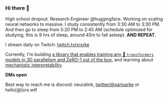 ### Hi there 👋

High school dropout. Research Engineer @huggingface. Working on scaling neural networks to massive. I study consistently from 3:30 AM to 3:30 PM. And then go to sleep from 5:20 PM to 2:45 AM (schedule optimized for studying, this is 9 hrs of sleep, around 45m to fall asleep). **AND REPEAT.**

<!-- ![69](./SCR-20230619-nrtd.png) -->

I stream daily on Twitch: [twitch.tv/xrsrke](https://www.twitch.tv/xrsrke) 

Currently, I'm building [a library that enables training any 🤗 `transformers` models in 3D parallelism and ZeRO-1 out of the box](https://github.com/xrsrke/pipegoose), and learning about [mechanistic interpretability](https://twitter.com/xariusrke/status/1630503779220226053).


**DMs open**

Best way to reach me is discord: neuralink, [twitter/@xariusrke](https://twitter.com/xariusrke) or hello[@]xrs.wtf




<!-- 
I am interested in particle physics, deep learning, neuroscience, material science, nanoscience, astrophysics and synthetic biology. I have designed my curriculum and study from 4:00 AM to 3:00 PM to get the information into my brain. Last month, I spent [200 hours](https://i.imgur.com/YNhZBEo.png) (no breaks included) studying consistently (365/365).
 -->

<!-- **Building from scratch**
1. 🤖 REPAIRED: Replay-Guided Adversarial Environment Design [[code]](https://github.com/xrsrke/repaired) [[paper]]([https://arxiv.org/abs/2302.04761](https://arxiv.org/abs/2110.02439)) [[learning progress]](https://twitter.com/xariusrke/status/1630503779220226053)
2. 🧠 Decoding neural activity into text [[code]](https://github.com/xrsrke/neuraltext) [[paper]](https://www.nature.com/articles/s41586-021-03506-2#data-availability) [[learning progress]](https://twitter.com/xariusrke/status/1621403313651728386)
3. 🧬  Generating new proteins using language model [[code]](https://github.com/xrsrke/progen) [[paper]](https://www.nature.com/articles/s41587-022-01618-2) [[learning progress]](https://twitter.com/xariusrke/status/1621403313651728386)
4. 💥 Predicting behavior of quantum object using deep learning [[code]](https://github.com/xrsrke/paulinet) [[paper]](https://arxiv.org/abs/1909.08423) [[learning progress]](https://twitter.com/xariusrke/status/1617054608496693249)
 -->
<!--

Currently, I'm working on re-implement Stable Diffusion, [MuZero](https://github.com/xrsrke/muzero), [RLHF](https://github.com/xrsrke/instructGOOSE), [PauliNet](https://github.com/xrsrke/paulinet) from scratch. Most of my work just get started and in progress. So stay tuned!!
Feel free to check them out on my github.

**xrsrke/xrsrke** is a ✨ _special_ ✨ repository because its `README.md` (this file) appears on your GitHub profile.

Here are some ideas to get you started:

- 🔭 I’m currently working on ...
- 🌱 I’m currently learning ...
- 👯 I’m looking to collaborate on ...
- 🤔 I’m looking for help with ...
- 💬 Ask me about ...
- 📫 How to reach me: ...
- 😄 Pronouns: ...
- ⚡ Fun fact: ...
-->
